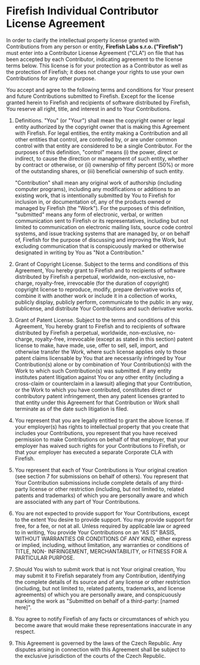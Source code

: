 # Firefish Individual Contributor License Agreement

In order to clarify the intellectual property license granted with Contributions from any person or entity, **Firefish Labs s.r.o. ("Firefish")** must enter into a Contributor License Agreement ("CLA") on file that has been accepted by each Contributor, indicating agreement to the license terms below. This license is for your protection as a Contributor as well as the protection of Firefish; it does not change your rights to use your own Contributions for any other purpose.

You accept and agree to the following terms and conditions for Your present and future Contributions submitted to Firefish. Except for the license granted herein to Firefish and recipients of software distributed by Firefish, You reserve all right, title, and interest in and to Your Contributions.

1. Definitions. "You" (or "Your") shall mean the copyright owner or legal entity authorized by the copyright owner that is making this Agreement with Firefish. For legal entities, the entity making a Contribution and all other entities that control, are controlled by, or are under common control with that entity are considered to be a single Contributor. For the purposes of this definition, "control" means (i) the power, direct or indirect, to cause the direction or management of such entity, whether by contract or otherwise, or (ii) ownership of fifty percent (50%) or more of the outstanding shares, or (iii) beneficial ownership of such entity.

   "Contribution" shall mean any original work of authorship (including computer programs), including any modifications or additions to an existing work, that is intentionally submitted by You to Firefish for inclusion in, or documentation of, any of the products owned or managed by Firefish (the "Work"). For the purposes of this definition, "submitted" means any form of electronic, verbal, or written communication sent to Firefish or its representatives, including but not limited to communication on electronic mailing lists, source code control systems, and issue tracking systems that are managed by, or on behalf of, Firefish for the purpose of discussing and improving the Work, but excluding communication that is conspicuously marked or otherwise designated in writing by You as "Not a Contribution."

2. Grant of Copyright License. Subject to the terms and conditions of this Agreement, You hereby grant to Firefish and to recipients of software distributed by Firefish a perpetual, worldwide, non-exclusive, no-charge, royalty-free, irrevocable (for the duration of copyright) copyright license to reproduce, modify, prepare derivative works of, combine it with another work or include it in a collection of works, publicly display, publicly perform, communicate to the public in any way, sublicense, and distribute Your Contributions and such derivative works.
3. Grant of Patent License. Subject to the terms and conditions of this Agreement, You hereby grant to Firefish and to recipients of software distributed by Firefish a perpetual, worldwide, non-exclusive, no-charge, royalty-free, irrevocable (except as stated in this section) patent license to make, have made, use, offer to sell, sell, import, and otherwise transfer the Work, where such license applies only to those patent claims licensable by You that are necessarily infringed by Your Contribution(s) alone or by combination of Your Contribution(s) with the Work to which such Contribution(s) was submitted. If any entity institutes patent litigation against You or any other entity (including a cross-claim or counterclaim in a lawsuit) alleging that your Contribution, or the Work to which you have contributed, constitutes direct or contributory patent infringement, then any patent licenses granted to that entity under this Agreement for that Contribution or Work shall terminate as of the date such litigation is filed.
4. You represent that you are legally entitled to grant the above license. If your employer(s) has rights to intellectual property that you create that includes your Contributions, you represent that you have received permission to make Contributions on behalf of that employer, that your employer has waived such rights for your Contributions to Firefish, or that your employer has executed a separate Corporate CLA with Firefish.
5. You represent that each of Your Contributions is Your original creation (see section 7 for submissions on behalf of others). You represent that Your Contribution submissions include complete details of any third-party license or other restriction (including, but not limited to, related patents and trademarks) of which you are personally aware and which are associated with any part of Your Contributions.
6. You are not expected to provide support for Your Contributions, except to the extent You desire to provide support. You may provide support for free, for a fee, or not at all. Unless required by applicable law or agreed to in writing, You provide Your Contributions on an "AS IS" BASIS, WITHOUT WARRANTIES OR CONDITIONS OF ANY KIND, either express or implied, including, without limitation, any warranties or conditions of TITLE, NON- INFRINGEMENT, MERCHANTABILITY, or FITNESS FOR A PARTICULAR PURPOSE.
7. Should You wish to submit work that is not Your original creation, You may submit it to Firefish separately from any Contribution, identifying the complete details of its source and of any license or other restriction (including, but not limited to, related patents, trademarks, and license agreements) of which you are personally aware, and conspicuously marking the work as "Submitted on behalf of a third-party: [named here]".
8. You agree to notify Firefish of any facts or circumstances of which you become aware that would make these representations inaccurate in any respect.
9. This Agreement is governed by the laws of the Czech Republic. Any disputes arising in connection with this Agreement shall be subject to the exclusive jurisdiction of the courts of the Czech Republic.